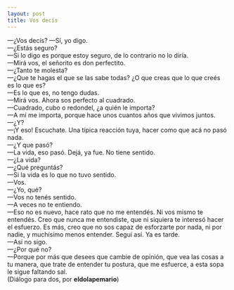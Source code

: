 ```yaml
---
layout: post
title: Vos decís
---
```


—¿Vos decís? 
—Sí, yo digo.  
—¿Estás seguro?  
—Si lo digo es porque estoy seguro, de lo contrario no lo diría.  
—Mirá vos, el señorito es don perfectito.  
—¿Tanto te molesta?  
—¿Que te hagas el que se las sabe todas? ¿O que creas que lo que creés es lo que es?  
—Es lo que es, no tengo dudas.  
—Mirá vos. Ahora sos perfecto al cuadrado.  
—Cuadrado, cubo o redondel, ¿a quién le importa?  
—A mí me importa, porque hace unos cuantos años que vivimos juntos.  
—¿Y?  
—¡Y eso! Escuchate. Una típica reacción tuya, hacer como que acá no pasó nada.  
—¿Y que pasó?  
—La vida, eso pasó. Dejá, ya fue. No tiene sentido.  
—¿La vida?  
—¿Qué preguntás?  
—Si la vida es lo que no tuvo sentido.  
—Vos.  
—¿Yo, qué?  
—Vos no tenés sentido.  
—A veces no te entiendo.  
—Eso no es nuevo, hace rato que no me entendés. Ni vos mismo te entendés. Creo que nunca me entendiste, que ni siquiera te interesó hacer el esfuerzo. Es más, creo que no sos capaz de esforzarte por nada, ni por nadie, y muchísimo menos entender. Seguí así. Ya es tarde.  
—Así no sigo.  
—¿Por qué no?  
—Porque por más que desees que cambie de opinión, que vea las cosas a tu manera, que trate de entender tu postura, que me esfuerce, a esta sopa le sigue faltando sal.  
(Diálogo para dos, por **eldolapemario**)
